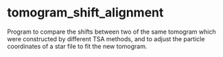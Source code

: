 # tomogram_shift_alignment
Program to compare the shifts between two of the same tomogram which were constructed by different TSA methods, and to adjust the particle coordinates of a star file to fit the new tomogram.
